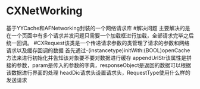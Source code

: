 # CXNetWorking
基于YYCache和AFNetworking封装的一个网络请求库
#解决问题
主要解决的是在一个页面中有多个请求并发问题只需要一个加载框进行加载，全部请求完毕之后统一回调。
#CXRequest该类是一个传递请求参数的类管理了请求的参数和网络请求以及缓存回调的数据
首先通过-(instancetype)initWith:(BOOL)openCache方法来进行初始化并告知该对象要不要对数据进行缓存
appendUrlStr该属性是拼接的参数，param是传入的参数的字典，responseObject是返回的数据可以根据该数据进行界面的处理
headDic请求头设置请求头，RequestType使用什么样的发送请求
